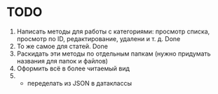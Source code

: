 # TODO

1. Написать методы для работы с категориями: просмотр списка, просмотр по ID, редактирование, удалени и т. д. Done
2. То же самое для статей. Done
3. Раскидать эти методы по отдельным папкам (нужно придумать названия для папок и файлов)
4. Оформить всё в более читаемый вид
5. * переделать из JSON в датаклассы
